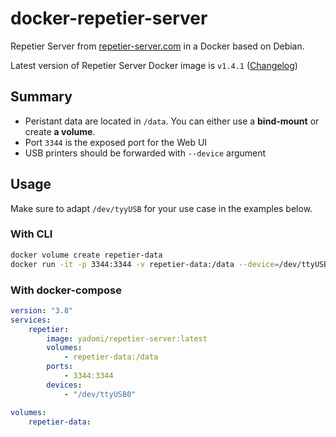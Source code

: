# docker-repetier-server

Repetier Server from [repetier-server.com](https://www.repetier-server.com/download-repetier-server/) in a Docker based on Debian.

Latest version of Repetier Server Docker image is `v1.4.1` ([Changelog](https://download3.repetier.com/files/server/changelog.txt))

## Summary

- Peristant data are located in `/data`. You can either use a **bind-mount** or create **a volume**.
- Port `3344` is the exposed port for the Web UI
- USB printers should be forwarded with `--device` argument

## Usage

Make sure to adapt `/dev/tyyUSB` for your use case in the examples below.

### With CLI

```bash
docker volume create repetier-data
docker run -it -p 3344:3344 -v repetier-data:/data --device=/dev/ttyUSB0 --name repetier-server yadomi/repetier-server
```

### With docker-compose

```yaml
version: "3.8"
services:
    repetier:
        image: yadomi/repetier-server:latest
        volumes:
            - repetier-data:/data
        ports:
            - 3344:3344
        devices:
            - "/dev/ttyUSB0"

volumes:
    repetier-data:
```
